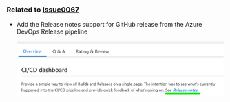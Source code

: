 
### Related to [Issue0067](https://github.com/expertasolutions/ExpertaDevOpsToolSet/issues/67)

- Add the Release notes support for GitHub release from the Azure DevOps Release pipeline

  ![Issue0096](_ReleaseNotes/Issue0096/Issue0096-01.png)